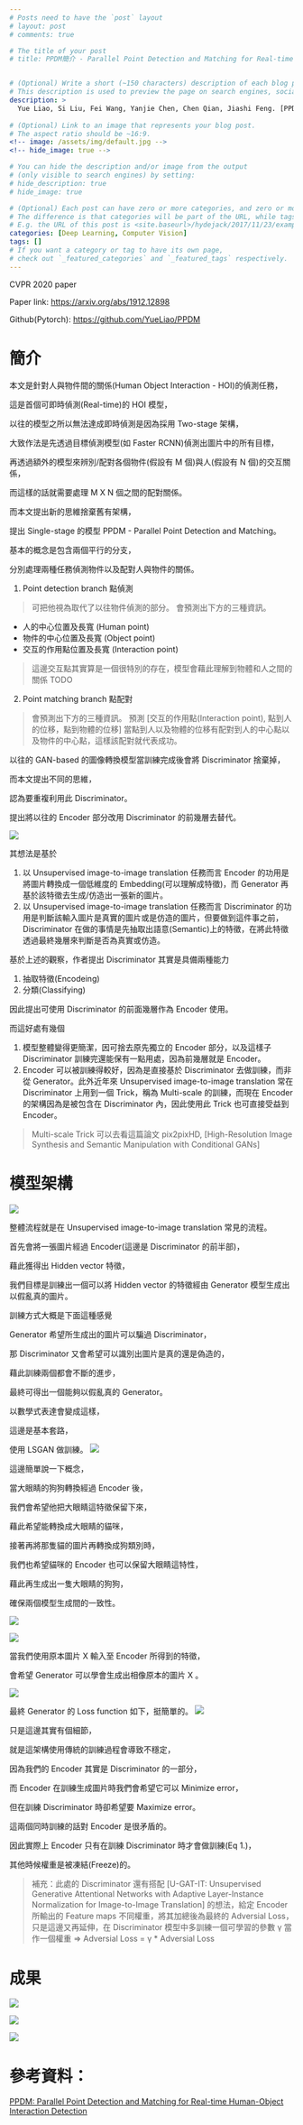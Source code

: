 ```yaml
---
# Posts need to have the `post` layout
# layout: post
# comments: true

# The title of your post
# title: PPDM簡介 - Parallel Point Detection and Matching for Real-time Human-Object Interaction Detection


# (Optional) Write a short (~150 characters) description of each blog post.
# This description is used to preview the page on search engines, social media, etc.
description: >
  Yue Liao, Si Liu, Fei Wang, Yanjie Chen, Chen Qian, Jiashi Feng. [PPDM: Parallel Point Detection and Matching for Real-time Human-Object Interaction Detection](https://arxiv.org/abs/1912.12898). In CVPR'20.
 
# (Optional) Link to an image that represents your blog post.
# The aspect ratio should be ~16:9.
<!-- image: /assets/img/default.jpg -->
<!-- hide_image: true -->

# You can hide the description and/or image from the output
# (only visible to search engines) by setting:
# hide_description: true
# hide_image: true

# (Optional) Each post can have zero or more categories, and zero or more tags.
# The difference is that categories will be part of the URL, while tags will not.
# E.g. the URL of this post is <site.baseurl>/hydejack/2017/11/23/example-content/
categories: [Deep Learning, Computer Vision]
tags: []
# If you want a category or tag to have its own page,
# check out `_featured_categories` and `_featured_tags` respectively.
---
```

CVPR 2020 paper

Paper link: https://arxiv.org/abs/1912.12898

Github(Pytorch): https://github.com/YueLiao/PPDM

# 簡介
本文是針對人與物件間的關係(Human Object Interaction - HOI)的偵測任務，

這是首個可即時偵測(Real-time)的 HOI 模型，

以往的模型之所以無法達成即時偵測是因為採用 Two-stage 架構，

大致作法是先透過目標偵測模型(如 Faster RCNN)偵測出圖片中的所有目標，

再透過額外的模型來辨別/配對各個物件(假設有 M 個)與人(假設有 N 個)的交互關係，

而這樣的話就需要處理 M X N 個之間的配對關係。

而本文提出新的思維捨棄舊有架構，

提出 Single-stage 的模型 PPDM - Parallel Point Detection and Matching。

基本的概念是包含兩個平行的分支，

分別處理兩種任務偵測物件以及配對人與物件的關係。
1. Point detection branch 點偵測
> 可把他視為取代了以往物件偵測的部分。
> 會預測出下方的三種資訊。
- 人的中心位置及長寬 (Human point)
- 物件的中心位置及長寬 (Object point)
- 交互的作用點位置及長寬 (Interaction point)
> 這邊交互點其實算是一個很特別的存在，模型會藉此理解到物體和人之間的關係 TODO
<!-- > 輸出 <人的中心位置 - Human point, 交互的作用點 - Interaction point, 物件的中心位置Object point>， -->
2. Point matching branch 點配對
> 
> 會預測出下方的三種資訊。
> 預測 [交互的作用點(Interaction point), 點到人的位移，點到物體的位移]
> 當點到人以及物體的位移有配對到人的中心點以及物件的中心點，這樣該配對就代表成功。





以往的 GAN-based 的圖像轉換模型當訓練完成後會將 Discriminator 捨棄掉，

而本文提出不同的思維，

認為要重複利用此 Discriminator。

提出將以往的 Encoder 部分改用 Discriminator 的前幾層去替代。

![](/assets/img/2020-03-17-Nice-GAN/fig1.png)

其想法是基於
1. 以 Unsupervised image-to-image translation 任務而言 Encoder 的功用是將圖片轉換成一個低維度的 Embedding(可以理解成特徵)，而 Generator 再基於該特徵去生成/仿造出一張新的圖片。
2. 以 Unsupervised image-to-image translation 任務而言 Discriminator 的功用是判斷該輸入圖片是真實的圖片或是仿造的圖片，但要做到這件事之前，Discriminator 在做的事情是先抽取出語意(Semantic)上的特徵，在將此特徵透過最終幾層來判斷是否為真實或仿造。

基於上述的觀察，作者提出 Discriminator 其實是具備兩種能力
1. 抽取特徵(Encodeing)
2. 分類(Classifying)

因此提出可使用 Discriminator 的前面幾層作為 Encoder 使用。

而這好處有幾個
1. 模型整體變得更簡潔，因可捨去原先獨立的 Encoder 部分，以及這樣子 Discriminator 訓練完還能保有一點用處，因為前幾層就是 Encoder。
2. Encoder 可以被訓練得較好，因為是直接基於 Discriminator 去做訓練，而非從 Generator。此外近年來 Unsupervised image-to-image translation 常在 Discriminator 上用到一個 Trick，稱為 Multi-scale 的訓練，而現在 Encoder 的架構因為是被包含在 Discriminator 內，因此使用此 Trick 也可直接受益到 Encoder。
> Multi-scale Trick 可以去看這篇論文 pix2pixHD, [High-Resolution Image Synthesis and Semantic Manipulation with Conditional GANs]

# 模型架構

![](/assets/img/2020-03-17-Nice-GAN/fig2.png)

整體流程就是在 Unsupervised image-to-image translation 常見的流程。

首先會將一張圖片經過 Encoder(這邊是 Discriminator 的前半部)，

藉此獲得出 Hidden vector 特徵，

我們目標是訓練出一個可以將 Hidden vector 的特徵經由 Generator 模型生成出以假亂真的圖片。

訓練方式大概是下面這種感覺

Generator 希望所生成出的圖片可以騙過 Discriminator，

那 Discriminator 又會希望可以識別出圖片是真的還是偽造的，

藉此訓練兩個都會不斷的進步，

最終可得出一個能夠以假亂真的 Generator。

以數學式表達會變成這樣，

這邊是基本套路，

使用 LSGAN 做訓練。
![](/assets/img/2020-03-17-Nice-GAN/eq1.png)

這邊簡單說一下概念，

當大眼睛的狗狗轉換經過 Encoder 後，

我們會希望他把大眼睛這特徵保留下來，

藉此希望能轉換成大眼睛的貓咪，

接著再將那隻貓的圖片再轉換成狗類別時，

我們也希望貓咪的 Encoder 也可以保留大眼睛這特性，

藉此再生成出一隻大眼睛的狗狗，

確保兩個模型生成間的一致性。

![](/assets/img/2020-03-17-Nice-GAN/eq2.png)


![](/assets/img/2020-03-17-Nice-GAN/latent.png)

當我們使用原本圖片 X 輸入至 Encoder 所得到的特徵，

會希望 Generator 可以學會生成出相像原本的圖片 X 。

![](/assets/img/2020-03-17-Nice-GAN/eq3.png)


最終 Generator 的 Loss function 如下，挺簡單的。
![](/assets/img/2020-03-17-Nice-GAN/g-loss.png)

只是這邊其實有個細節，

就是這架構使用傳統的訓練過程會導致不穩定，

因為我們的 Encoder 其實是 Discriminator 的一部分，

而 Encoder 在訓練生成圖片時我們會希望它可以 Minimize error，

但在訓練 Discriminator 時卻希望要 Maximize error。

這兩個同時訓練的話對 Encoder 是很矛盾的。

因此實際上 Encoder 只有在訓練 Discriminator 時才會做訓練(Eq 1.)，

其他時候權重是被凍結(Freeze)的。


> 補充：此處的 Discriminator 還有搭配 [U-GAT-IT: Unsupervised Generative Attentional Networks with Adaptive Layer-Instance Normalization for Image-to-Image Translation] 的想法，給定 Encoder 所輸出的 Feature maps 不同權重，將其加總後為最終的 Adversial Loss，只是這邊又再延伸，在 Discriminator 模型中多訓練一個可學習的參數 γ 當作一個權重 => Adversial Loss = γ * Adversial Loss

# 成果
![](/assets/img/2020-03-17-Nice-GAN/contrast.png)

![](/assets/img/2020-03-17-Nice-GAN/heatmap.png)

![](/assets/img/2020-03-17-Nice-GAN/fig4.png)

# 參考資料：

[PPDM: Parallel Point Detection and Matching for Real-time Human-Object Interaction Detection]

[PPDM: Parallel Point Detection and Matching for Real-time Human-Object Interaction Detection]:https://arxiv.org/abs/1912.12898
